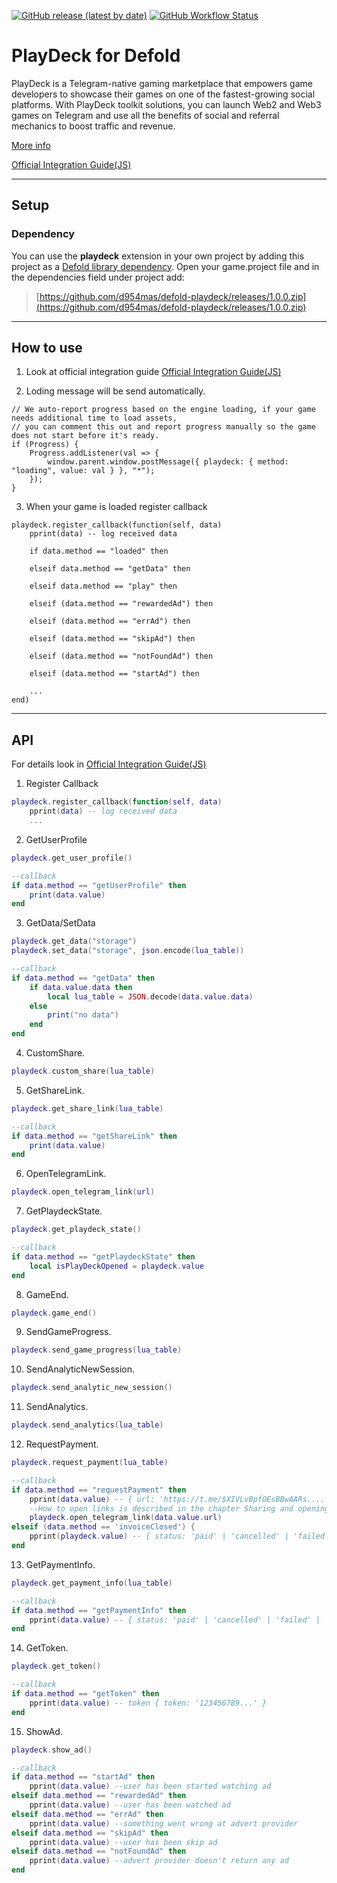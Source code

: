 [![GitHub release (latest by date)](https://img.shields.io/github/v/release/d954mas/defold-playdeck)](https://github.com/d954mas/defold-playdeck/releases)
[![GitHub Workflow Status](https://img.shields.io/github/actions/workflow/status/d954mas/defold-playdeck/bob.yml?branch=master)](https://github.com/d954mas/defold-playdeck)
# PlayDeck for Defold

PlayDeck is a Telegram-native gaming marketplace that empowers game developers to showcase their games on one of the fastest-growing social platforms. With PlayDeck toolkit solutions, you can launch Web2 and Web3 games on Telegram and use all the benefits of social and referral mechanics to boost traffic and revenue.

[More info](https://playdeck.io)

[Official Integration Guide(JS)](https://github.com/ton-play/playdeck-integration-guide)

---
## Setup

### Dependency

You can use the **playdeck** extension in your own project by adding this project as a [Defold library dependency](https://www.defold.com/manuals/libraries/). Open your game.project file and in the dependencies field under project add:

> [https://github.com/d954mas/defold-playdeck/releases/1.0.0.zip](https://github.com/d954mas/defold-playdeck/releases/1.0.0.zip)


---
## How to use
1. Look at official integration guide [Official Integration Guide(JS)](https://github.com/ton-play/playdeck-integration-guide)

2. Loding message will be send automatically.
```
// We auto-report progress based on the engine loading, if your game needs additional time to load assets,
// you can comment this out and report progress manually so the game does not start before it's ready.
if (Progress) {
    Progress.addListener(val => {
        window.parent.window.postMessage({ playdeck: { method: "loading", value: val } }, "*");
    });
}
```

3. When your game is loaded register callback
```
playdeck.register_callback(function(self, data)
    pprint(data) -- log received data

    if data.method == "loaded" then
		
    elseif data.method == "getData" then
		
    elseif data.method == "play" then
	
    elseif (data.method == "rewardedAd") then
		
    elseif (data.method == "errAd") then
		
    elseif (data.method == "skipAd") then
		
    elseif (data.method == "notFoundAd") then
	
    elseif (data.method == "startAd") then
		
    ...
end)
```


---
## API

For details look in [Official Integration Guide(JS)](https://github.com/ton-play/playdeck-integration-guide)

1. Register Callback
```lua
playdeck.register_callback(function(self, data)
    pprint(data) -- log received data
    ...
```

2. GetUserProfile
```lua
playdeck.get_user_profile()
```

```lua
--callback
if data.method == "getUserProfile" then
    print(data.value)
end
```

3. GetData/SetData
```lua
playdeck.get_data("storage")
playdeck.set_data("storage", json.encode(lua_table))
```

```lua
--callback
if data.method == "getData" then
    if data.value.data then
        local lua_table = JSON.decode(data.value.data)
    else
        print("no data")
    end
end
```

4. CustomShare.
```lua
playdeck.custom_share(lua_table)
```

5. GetShareLink.
```lua
playdeck.get_share_link(lua_table)
```

```lua
--callback
if data.method == "getShareLink" then
    print(data.value)
end
```

6. OpenTelegramLink.
```lua
playdeck.open_telegram_link(url)
```

7. GetPlaydeckState.
```lua
playdeck.get_playdeck_state()
```

```lua
--callback
if data.method == "getPlaydeckState" then
    local isPlayDeckOpened = playdeck.value
end
```

8. GameEnd.
```lua
playdeck.game_end()
```

9. SendGameProgress.
```lua
playdeck.send_game_progress(lua_table)
```

10. SendAnalyticNewSession.
```lua
playdeck.send_analytic_new_session()
```

11. SendAnalytics.
```lua
playdeck.send_analytics(lua_table)
```

12. RequestPayment.
```lua
playdeck.request_payment(lua_table)
```

```lua
--callback
if data.method == "requestPayment" then
    pprint(data.value) -- { url: 'https://t.me/$XIVLvBpfOEsBBwAARs....' } // payment link
    --How to open links is described in the chapter Sharing and opening links.
    playdeck.open_telegram_link(data.value.url)
elseif (data.method == 'invoiceClosed') {
    pprint(playdeck.value) -- { status: 'paid' | 'cancelled' | 'failed' | 'pending' }
end
```

13. GetPaymentInfo.
```lua
playdeck.get_payment_info(lua_table)
```

```lua
--callback
if data.method == "getPaymentInfo" then
    pprint(data.value) -- { status: 'paid' | 'cancelled' | 'failed' | 'pending' }
end
```

14. GetToken.
```lua
playdeck.get_token()
```

```lua
--callback
if data.method == "getToken" then
    pprint(data.value) -- token { token: '123456789...' }
end
```

15. ShowAd.
```lua
playdeck.show_ad()
```

```lua
--callback
if data.method == "startAd" then
    pprint(data.value) --user has been started watching ad
elseif data.method == "rewardedAd" then
    pprint(data.value) --user has been watched ad
elseif data.method == "errAd" then
    pprint(data.value) --something went wrong at advert provider
elseif data.method == "skipAd" then
    pprint(data.value) --user has been skip ad
elseif data.method == "notFoundAd" then
    pprint(data.value) --advert provider doesn't return any ad
end


